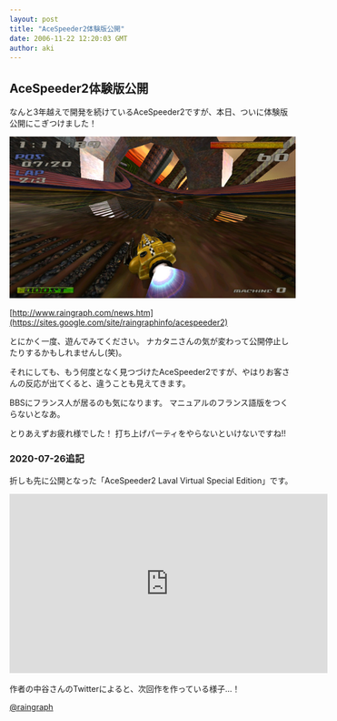 ```yaml
---
layout: post
title: "AceSpeeder2体験版公開"
date: 2006-11-22 12:20:03 GMT
author: aki
---
```

## AceSpeeder2体験版公開

なんと3年越えで開発を続けているAceSpeeder2ですが、本日、ついに体験版公開にこぎつけました！

![20061122.jpg](/assets/2006/20061122.jpg)


[http://www.raingraph.com/news.htm](https://sites.google.com/site/raingraphinfo/acespeeder2)

とにかく一度、遊んでみてください。
ナカタニさんの気が変わって公開停止したりするかもしれませんし(笑)。


それにしても、もう何度となく見つづけたAceSpeeder2ですが、やはりお客さんの反応が出てくると、違うことも見えてきます。

BBSにフランス人が居るのも気になります。
マニュアルのフランス語版をつくらないとなあ。

とりあえずお疲れ様でした！
打ち上げパーティをやらないといけないですね!!

### 2020-07-26追記

折しも先に公開となった「AceSpeeder2 Laval Virtual Special Edition」です。

<iframe width="560" height="315" src="https://www.youtube.com/embed/N4WtupBoRMI" frameborder="0" allow="accelerometer; autoplay; encrypted-media; gyroscope; picture-in-picture" allowfullscreen></iframe>

作者の中谷さんのTwitterによると、次回作を作っている様子…！

[@raingraph](https://twitter.com/raingraph)

